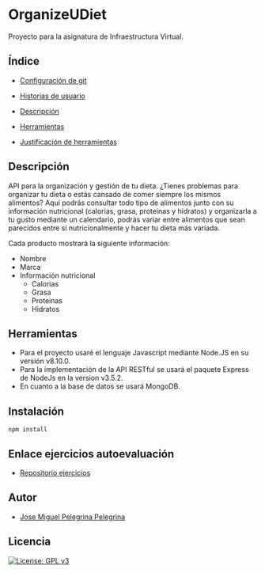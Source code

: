 # OrganizeUDiet
Proyecto para la asignatura de Infraestructura Virtual.

## Índice
+ [Configuración de git](https://github.com/josemip98/OrganizeUDiet/blob/master/docs/git_config.md)

+ [Historias de usuario](https://github.com/josemip98/OrganizeUDiet/issues)

+ [Descripción](https://github.com/josemip98/OrganizeUDiet#Descripción)

+ [Herramientas](https://github.com/josemip98/OrganizeUDiet#Herramientas)

+ [Justificación de herramientas](https://github.com/josemip98/OrganizeUDiet/blob/master/docs/herramientas.md)

## Descripción
API para la organización y gestión de tu dieta. ¿Tienes problemas para organizar tu dieta o estás cansado de comer siempre los mismos alimentos? 
Aquí podrás consultar todo tipo de alimentos junto con su información nutricional (calorias, grasa, proteinas y hidratos) y organizarla a tu gusto mediante un calendario, podrás variar entre alimentos que sean parecidos entre sí nutricionalmente y hacer tu dieta más variada. 

Cada producto mostrará la siguiente información:

+ Nombre
+ Marca
+ Información nutricional
	+ Calorias
	+ Grasa
	+ Proteinas
	+ Hidratos	

## Herramientas

+ Para el proyecto usaré el lenguaje Javascript mediante Node.JS en su versión v8.10.0.
+ Para la implementación de la API RESTful se usará el paquete Express de NodeJs en la version v3.5.2.
+ En cuanto a la base de datos se usará MongoDB.

## Instalación

`npm install`

## Enlace ejercicios autoevaluación
+ [Repositorio ejercicios](https://github.com/josemip98/EjerciciosIV)

## Autor
+ [Jose Miguel Pelegrina Pelegrina](https://github.com/josemip98)

## Licencia

[![License: GPL v3](https://img.shields.io/badge/License-GPLv3-blue.svg)](https://www.gnu.org/licenses/gpl-3.0)
